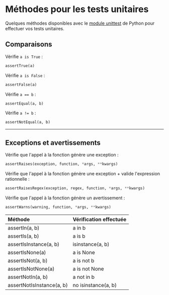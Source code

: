 # Méthodes pour les tests unitaires

Quelques méthodes disponibles avec le [module unittest](https://docs.python.org/3/library/unittest.html#unittest.TestCase) de Python pour effectuer vos tests unitaires.

## Comparaisons

Vérifie `a is True` :

```python
assertTrue(a)
```

Vérifie `a is False` :

```python
assertFalse(a)
```

Vérifie `a == b` :

```python
assertEqual(a, b)
```

Vérifie `a != b` :

```python
assertNotEqual(a, b)
```

---

## Exceptions et avertissements

Vérifie que l'appel à la fonction génère une exception :

```python
assertRaises(exception, function, *args, **kwargs)
```

Vérifie que l'appel à la fonction génère une exception + valide l'expression rationnelle :

```python
assertRaisesRegex(exception, regex, function, *args, **kwargs)
```

Vérifie que l'appel à la fonction génère un avertissement :

```python
assertWarns(warning, function, *args, **kwargs)
```

|Méthode|Vérification effectuée|
|:--|:--|
|assertIn(a, b)|a in b|
|assertIs(a, b)|a is b|
|assertIsInstance(a, b)|isinstance(a, b)|
|assertIsNone(a)|a is None|
|assertIsNot(a, b)|a is not b|
|assertIsNotNone(a)|a is not None|
|assertNotIn(a, b)|a not in b|
|assertNotIsInstance(a, b)|no isinstance(a, b)|
